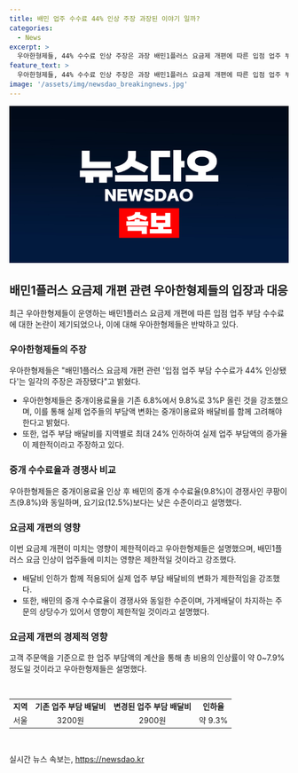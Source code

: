 ```yaml
---
title: 배민 업주 수수료 44% 인상 주장 과장된 이야기 일까?
categories:
  - News
excerpt: >
  우아한형제들, 44% 수수료 인상 주장은 과장 배민1플러스 요금제 개편에 따른 입점 업주 부담 변경 주장에 대해 우아한형제들이 반박했다. 중개이용료율이 6.8%에서 9.8%로 조정되면서 업주 부담 배달비는 지역별로 100~900원 인하될 예정이다. 이로써 총 부담액은 0~7.9% 정도 증가할 것으로 우아한형제들은 설명했다. 또한, 배민1플러스의 중개 수수료율이 경쟁사와 유사하며, 배달비 인하도 함께 이뤄지므로 영향은 제한적이라고 강조했다.
feature_text: >
  우아한형제들, 44% 수수료 인상 주장은 과장 배민1플러스 요금제 개편에 따른 입점 업주 부담 변경 주장에 대해 우아한형제들이 반박했다. 중개이용료율이 6.8%에서 9.8%로 조정되면서 업주 부담 배달비는 지역별로 100~900원 인하될 예정이다. 이로써 총 부담액은 0~7.9% 정도 증가할 것으로 우아한형제들은 설명했다. 또한, 배민1플러스의 중개 수수료율이 경쟁사와 유사하며, 배달비 인하도 함께 이뤄지므로 영향은 제한적이라고 강조했다.
image: '/assets/img/newsdao_breakingnews.jpg'
---
```


<p><img src="/assets/img/newsdao_breakingnews.jpg" alt="firstkoreanews 속보" /></p>

<h2 data-ke-size="size26">배민1플러스 요금제 개편 관련 우아한형제들의 입장과 대응</h2>

<p data-ke-size="size16">최근 우아한형제들이 운영하는 배민1플러스 요금제 개편에 따른 입점 업주 부담 수수료에 대한 논란이 제기되었으나, 이에 대해 우아한형제들은 반박하고 있다.</p>

<h3>우아한형제들의 주장</h3>

<p data-ke-size="size16">우아한형제들은 "배민1플러스 요금제 개편 관련 '입점 업주 부담 수수료가 44% 인상됐다'는 일각의 주장은 과장됐다"고 밝혔다.</p>

<ul>
  <li>우아한형제들은 중개이용료율을 기존 6.8%에서 9.8%로 3%P 올린 것을 강조했으며, 이를 통해 실제 업주들의 부담액 변화는 중개이용료와 배달비를 함께 고려해야 한다고 밝혔다.</li>
  <li>또한, 업주 부담 배달비를 지역별로 최대 24% 인하하여 실제 업주 부담액의 증가율이 제한적이라고 주장하고 있다.</li>
</ul>

<h3>중개 수수료율과 경쟁사 비교</h3>

<p data-ke-size="size16">우아한형제들은 중개이용료율 인상 후 배민의 중개 수수료율(9.8%)이 경쟁사인 쿠팡이츠(9.8%)와 동일하며, 요기요(12.5%)보다는 낮은 수준이라고 설명했다.</p>

<h3>요금제 개편의 영향</h3>

<p data-ke-size="size16">이번 요금제 개편이 미치는 영향이 제한적이라고 우아한형제들은 설명했으며, 배민1플러스 요금 인상이 업주들에 미치는 영향은 제한적일 것이라고 강조했다.</p>

<ul>
  <li>배달비 인하가 함께 적용되어 실제 업주 부담 배달비의 변화가 제한적임을 강조했다.</li>
  <li>또한, 배민의 중개 수수료율이 경쟁사와 동일한 수준이며, 가게배달이 차지하는 주문의 상당수가 있어서 영향이 제한적일 것이라고 설명했다.</li>
</ul>

<h3>요금제 개편의 경제적 영향</h3>

<p data-ke-size="size16">고객 주문액을 기준으로 한 업주 부담액의 계산을 통해 총 비용의 인상률이 약 0~7.9% 정도일 것이라고 우아한형제들은 설명했다.</p>

<p data-ke-size="size16">&nbsp;</p>

<table>
  <tr>
    <td style="text-align: center; height: 17px;"><b>지역</b></td>
    <td style="text-align: center; height: 17px;"><b>기존 업주 부담 배달비</b></td>
    <td style="text-align: center; height: 17px;"><b>변경된 업주 부담 배달비</b></td>
    <td style="text-align: center; height: 17px;"><b>인하율</b></td>
  </tr>
  <tr>
    <td style="text-align: center; height: 17px;">서울</td>
    <td style="text-align: center; height: 17px;">3200원</td>
    <td style="text-align: center; height: 17px;">2900원</td>
    <td style="text-align: center; height: 17px;">약 9.3%</td>
  </tr>
</table>

<p data-ke-size="size16">&nbsp;</p>
실시간 뉴스 속보는, <a href="https://newsdao.kr" rel="dofollow">https://newsdao.kr</a>


